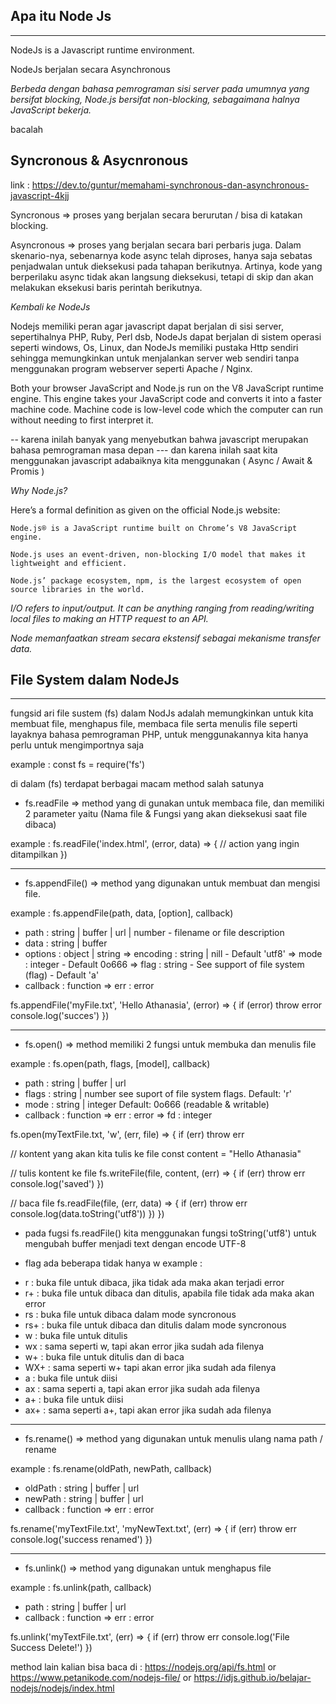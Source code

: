 ## Apa itu Node Js
---------------------
NodeJs is a Javascript runtime environment.

NodeJs berjalan secara Asynchronous

*Berbeda dengan bahasa pemrograman sisi server pada umumnya yang bersifat blocking, Node.js bersifat non-blocking, sebagaimana halnya JavaScript bekerja.*

bacalah
## Syncronous & Asycnronous
link : https://dev.to/guntur/memahami-synchronous-dan-asynchronous-javascript-4kjj

Syncronous => proses yang berjalan secara berurutan / bisa di katakan blocking.

Asyncronous => proses yang berjalan secara bari perbaris juga. Dalam skenario-nya, sebenarnya kode async telah diproses, hanya saja sebatas penjadwalan untuk dieksekusi pada tahapan berikutnya. Artinya, kode yang berperilaku async tidak akan langsung dieksekusi, tetapi di skip dan akan melakukan eksekusi baris perintah berikutnya.

*Kembali ke NodeJs*

Nodejs memiliki peran agar javascript dapat berjalan di sisi server, sepertihalnya PHP, Ruby, Perl dsb, NodeJs dapat berjalan di sistem operasi seperti windows, Os, Linux, dan NodeJs memiliki pustaka Http sendiri sehingga memungkinkan untuk menjalankan server web sendiri tanpa menggunakan program webserver seperti Apache / Nginx.

Both your browser JavaScript and Node.js run on the V8 JavaScript runtime engine. This engine takes your JavaScript code and converts it into a faster machine code. Machine code is low-level code which the computer can run without needing to first interpret it.

-- karena inilah banyak yang menyebutkan bahwa javascript merupakan bahasa pemrograman masa depan --- dan karena inilah saat kita menggunakan javascript adabaiknya kita menggunakan ( Async / Await & Promis )

*Why Node.js?*

Here’s a formal definition as given on the official Node.js website:

    Node.js® is a JavaScript runtime built on Chrome’s V8 JavaScript engine.

    Node.js uses an event-driven, non-blocking I/O model that makes it lightweight and efficient.

    Node.js’ package ecosystem, npm, is the largest ecosystem of open source libraries in the world.

*I/O refers to input/output. It can be anything ranging from reading/writing local files to making an HTTP request to an API.*

*Node memanfaatkan stream secara ekstensif sebagai mekanisme transfer data.*

## File System dalam NodeJs
---------------------------
fungsid ari file sustem (fs) dalam NodJs adalah memungkinkan untuk kita membuat file, menghapus file, membaca file serta menulis file seperti layaknya bahasa pemrograman PHP,
untuk menggunakannya kita hanya perlu untuk mengimportnya saja

example :
const fs = require('fs')

di dalam (fs) terdapat berbagai macam method salah satunya
- fs.readFile => method yang di gunakan untuk membaca file, dan memiliki 2 parameter yaitu (Nama file & Fungsi yang akan dieksekusi saat file dibaca)

 example :
 fs.readFile('index.html', (error, data) => {
   // action yang ingin ditampilkan
 })

 ------------------------------------

- fs.appendFile() => method yang digunakan untuk membuat dan mengisi file.

 example :
 fs.appendFile(path, data, [option], callback)
  - path : string | buffer | url | number - filename or file description
  - data : string | buffer
  - options : object | string
    => encoding : string | nill - Default 'utf8'
    => mode : integer - Default 0o666
    => flag : string - See support of file system (flag) - Default 'a'
  - callback : function
    => err : error

 fs.appendFile('myFile.txt', 'Hello Athanasia', (error) => {
   if (error) throw error
   console.log('succes')
 })

 ----------------------------------------

- fs.open() => method memiliki 2 fungsi untuk membuka dan menulis file

 example :
 fs.open(path, flags, [model], callback)
  - path : string | buffer | url
  - flags : string | number see suport of file system flags. Default: 'r'
  - mode : string | integer Default: 0o666 (readable & writable)
  - callback : function
    => err : error
    => fd : integer

fs.open(myTextFile.txt, 'w', (err, file) => {
  if (err) throw err

  // kontent yang akan kita tulis ke file
  const content = "Hello Athanasia"

  // tulis kontent ke file
  fs.writeFile(file, content, (err) => {
    if (err) throw err
    console.log('saved')
  })

  // baca file
  fs.readFile(file, (err, data) => {
    if (err) throw err
    console.log(data.toString('utf8'))
  })
})

* pada fugsi fs.readFile() kita menggunakan fungsi toString('utf8') untuk mengubah buffer menjadi text dengan encode UTF-8

* flag ada beberapa tidak hanya w
example :
 - r : buka file untuk dibaca, jika tidak ada maka akan terjadi error
 - r+ : buka file untuk dibaca dan ditulis, apabila file tidak ada maka akan error
 - rs : buka file untuk dibaca dalam mode syncronous
 - rs+ : buka file untuk dibaca dan ditulis dalam mode syncronous
 - w : buka file untuk ditulis
 - wx : sama seperti w, tapi akan error jika sudah ada filenya
 - w+ : buka file untuk ditulis dan di baca
 - WX+ : sama seperti w+ tapi akan error jika sudah ada filenya
 - a : buka file untuk diisi
 - ax : sama seperti a, tapi akan error jika sudah ada filenya
 - a+ : buka file untuk diisi
 - ax+ : sama seperti a+, tapi akan error jika sudah ada filenya

------------------------------
- fs.rename() => method yang digunakan untuk menulis ulang nama path / rename

example :
fs.rename(oldPath, newPath, callback)
  - oldPath : string | buffer | url
  - newPath : string | buffer | url
  - callback : function
    => err : error

fs.rename('myTextFile.txt', 'myNewText.txt', (err) => {
  if (err) throw err
  console.log('success renamed')
})

------------------------------

- fs.unlink() => method yang digunakan untuk menghapus file

example : 
fs.unlink(path, callback)
  - path : string | buffer | url
  - callback : function
    => err : error

fs.unlink('myTextFile.txt', (err) => {
  if (err) throw err
  console.log('File Success Delete!')
})

 method lain kalian bisa baca di :
 https://nodejs.org/api/fs.html
 or
 https://www.petanikode.com/nodejs-file/
 or
 https://idjs.github.io/belajar-nodejs/nodejs/index.html